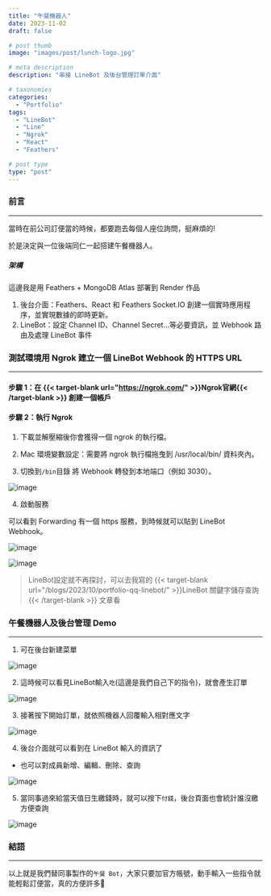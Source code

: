 ```yaml
---
title: "午餐機器人"
date: 2023-11-02
draft: false

# post thumb
image: "images/post/lunch-logo.jpg"

# meta description
description: "串接 LineBot 及後台管理訂單介面"

# taxonomies
categories:
  - "Portfolio"
tags:
  - "LineBot"
  - "Line"
  - "Ngrok"
  - "React"
  - "Feathers"

# post type
type: "post"
---
```


### 前言

---

當時在前公司訂便當的時候，都要跑去每個人座位詢問，挺麻煩的!

於是決定與一位後端同仁一起搭建午餐機器人。

##### 架構

這邊我是用 Feathers + MongoDB Atlas 部署到 Render 作品

1. 後台介面：Feathers、React 和 Feathers Socket.IO 創建一個實時應用程序，並實現數據的即時更新。
2. LineBot：設定 Channel ID、Channel Secret...等必要資訊，並 Webhook 路由及處理 LineBot 事件

### 測試環境用 Ngrok 建立一個 LineBot Webhook 的 HTTPS URL

---

#### 步驟 1：在 {{< target-blank url="https://ngrok.com/" >}}Ngrok官網{{< /target-blank >}} 創建一個帳戶

#### 步驟 2：執行 Ngrok

1. 下載並解壓縮後你會獲得一個 ngrok 的執行檔。

2. Mac 環境變數設定：需要將 ngrok 執行檔拖曳到 /usr/local/bin/ 資料夾內。

3. 切換到`/bin`目錄 將 Webhook 轉發到本地端口（例如 3030）。

![image](../../../../images/post/post-11-1.jpg)

4. 啟動服務

可以看到 Forwarding 有一個 https 服務，到時候就可以貼到 LineBot Webhook。

![image](../../../../images/post/post-11-2.jpg)

![image](../../../../images/post/post-11-3.jpg)

> LineBot設定就不再探討，可以去我寫的 {{< target-blank url="/blogs/2023/10/portfolio-qq-linebot/" >}}LineBot 關鍵字儲存查詢{{< /target-blank >}} 文章看

### 午餐機器人及後台管理 Demo

---

1. 可在後台新建菜單

![image](../../../../images/post/post-11-4.jpg)

2. 這時候可以看見LineBot輸入`吃`(這邊是我們自己下的指令)，就會產生訂單

![image](../../../../images/post/post-11-5.jpg)

3. 接著按下開始訂單，就依照機器人回覆輸入相對應文字

![image](../../../../images/post/post-11-6.jpg)

4. 後台介面就可以看到在 LineBot 輸入的資訊了

- 也可以對成員新增、編輯、刪除、查詢

![image](../../../../images/post/post-11-7.jpg)

5. 當同事過來給當天值日生繳錢時，就可以按下`付錢`，後台頁面也會統計誰沒繳方便查詢

![image](../../../../images/post/post-11-8.jpg)

### 結語

---

以上就是我們替同事製作的`午餐 Bot`，大家只要加官方帳號，動手輸入一些指令就能輕鬆訂便當，真的方便許多🎉